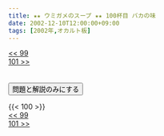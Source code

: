 ```yaml
---
title: ★★ ウミガメのスープ ★★ 100杯目 バカの味
date: 2002-12-10T12:00:00+09:00
tags: [2002年,オカルト板]
---
```

<div class="th_left"><a href="../99"><< 99</a></div>
<div class="th_right"><a href="../101">101 >></a></div>
<br><br>
<script src="../../js/cupsoup.js"></script>
<form>
<input type="button" value="問題と解説のみにする" onClick="toggleCupsoup()">
</form>
{{< 100 >}}
<div class="th_left"><a href="../99"><< 99</a></div>
<div class="th_right"><a href="../101">101 >></a></div>